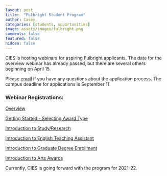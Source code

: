 ```yaml
---
layout: post
title:  "Fulbright Student Program"
author: Casey
categories: [students, opportunities]
image: assets/images/fulbright.png
comments: false
featured: false
hidden: false
---
```


 CIES is hosting webinars for aspiring Fulbright applicants. The date for the overview webinar has already passed, but there are several others beginning on April 15.

Please <a href="mailto: etatkins@niu.edu">email</a> if you have any questions about the application process. The campus deadline for applications is September 11.
### Webinar Registrations:

<a href="https://register.gotowebinar.com/register/3396596332524611341?utm_source=U.S.+Fulbright+FPA+Newsletter+-+LS&utm_campaign=5f674b94cc-EMAIL_CAMPAIGN_2020_03_19_02_28&utm_medium=email&utm_term=0_6433bdd403-5f674b94cc-271643429">Overview</a>

<a href="https://register.gotowebinar.com/register/5271502251904303629?utm_source=U.S.+Fulbright+FPA+Newsletter+-+LS&utm_campaign=5f674b94cc-EMAIL_CAMPAIGN_2020_03_19_02_28&utm_medium=email&utm_term=0_6433bdd403-5f674b94cc-271643429">Getting Started - Selecting Award Type</a>

<a href="https://register.gotowebinar.com/register/821576384155569933?utm_source=U.S.+Fulbright+FPA+Newsletter+-+LS&utm_campaign=5f674b94cc-EMAIL_CAMPAIGN_2020_03_19_02_28&utm_medium=email&utm_term=0_6433bdd403-5f674b94cc-271643429">Introduction to Study/Research</a>

<a href="https://register.gotowebinar.com/register/7770717470606802957?utm_source=U.S.+Fulbright+FPA+Newsletter+-+LS&utm_campaign=5f674b94cc-EMAIL_CAMPAIGN_2020_03_19_02_28&utm_medium=email&utm_term=0_6433bdd403-5f674b94cc-271643429">Introduction to English Teaching Assistant</a>

<a href="https://register.gotowebinar.com/register/460504462175360013?utm_source=U.S.+Fulbright+FPA+Newsletter+-+LS&utm_campaign=5f674b94cc-EMAIL_CAMPAIGN_2020_03_19_02_28&utm_medium=email&utm_term=0_6433bdd403-5f674b94cc-271643429">Introduction to Graduate Degree Enrollment</a>

<a href="https://register.gotowebinar.com/register/7372925158793813517?utm_source=U.S.+Fulbright+FPA+Newsletter+-+LS&utm_campaign=5f674b94cc-EMAIL_CAMPAIGN_2020_03_19_02_28&utm_medium=email&utm_term=0_6433bdd403-5f674b94cc-271643429">Introduction to Arts Awards</a>





Currently, CIES is going forward with the program for 2021-22.
